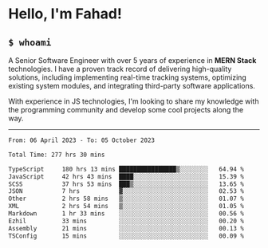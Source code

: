 <h1>Hello, I'm Fahad!</h1>

<h2><code>$ whoami</code></h2>

A Senior Software Engineer with over 5 years of experience in **MERN Stack** technologies. I have a proven track record of delivering high-quality solutions, including implementing real-time tracking systems, optimizing existing system modules, and integrating third-party software applications.

With experience in JS technologies, I'm looking to share my knowledge with the programming community and develop some cool projects along the way.

---

<!--START_SECTION:waka-->

```txt
From: 06 April 2023 - To: 05 October 2023

Total Time: 277 hrs 30 mins

TypeScript     180 hrs 13 mins ████████████████▒░░░░░░░░   64.94 %
JavaScript     42 hrs 43 mins  ████░░░░░░░░░░░░░░░░░░░░░   15.39 %
SCSS           37 hrs 53 mins  ███▒░░░░░░░░░░░░░░░░░░░░░   13.65 %
JSON           7 hrs           ▓░░░░░░░░░░░░░░░░░░░░░░░░   02.53 %
Other          2 hrs 58 mins   ▒░░░░░░░░░░░░░░░░░░░░░░░░   01.07 %
XML            2 hrs 54 mins   ▒░░░░░░░░░░░░░░░░░░░░░░░░   01.05 %
Markdown       1 hr 33 mins    ░░░░░░░░░░░░░░░░░░░░░░░░░   00.56 %
Ezhil          33 mins         ░░░░░░░░░░░░░░░░░░░░░░░░░   00.20 %
Assembly       21 mins         ░░░░░░░░░░░░░░░░░░░░░░░░░   00.13 %
TSConfig       15 mins         ░░░░░░░░░░░░░░░░░░░░░░░░░   00.09 %
```

<!--END_SECTION:waka-->

<!--
**heyFahad/heyFahad** is a ✨ _special_ ✨ repository because its `README.md` (this file) appears on your GitHub profile.

Here are some ideas to get you started:

- 🔭 I’m currently working on ...
- 🌱 I’m currently learning ...
- 👯 I’m looking to collaborate on ...
- 🤔 I’m looking for help with ...
- 💬 Ask me about ...
- 📫 How to reach me: ...
- 😄 Pronouns: ...
- ⚡ Fun fact: ...
-->
